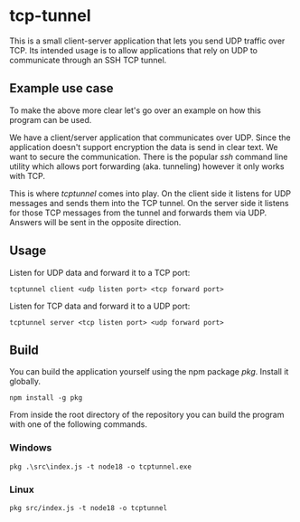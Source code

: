 # tcp-tunnel
This is a small client-server application that lets you send UDP traffic over TCP. Its intended usage is to allow applications that rely on UDP to communicate through an SSH TCP tunnel.

## Example use case
To make the above more clear let's go over an example on how this program can be used. 

We have a client/server application that communicates over UDP. Since the application doesn't support encryption the data is send in clear text.
We want to secure the communication. There is the popular *ssh* command line utility which allows port forwarding (aka. tunneling) however it only works with TCP.

This is where *tcptunnel* comes into play. On the client side it listens for UDP messages and sends them into the TCP tunnel. On the server side it listens for those TCP messages from the tunnel and forwards them via UDP. Answers will be sent in the opposite direction.

## Usage
Listen for UDP data and forward it to a TCP port:
```
tcptunnel client <udp listen port> <tcp forward port>
```
Listen for TCP data and forward it to a UDP port:
```
tcptunnel server <tcp listen port> <udp forward port>
```

## Build
You can build the application yourself using the npm package *pkg*. Install it globally.
```
npm install -g pkg
```

From inside the root directory of the repository you can build the program with one of the following commands.

### Windows
```
pkg .\src\index.js -t node18 -o tcptunnel.exe
```
### Linux
```
pkg src/index.js -t node18 -o tcptunnel
```
